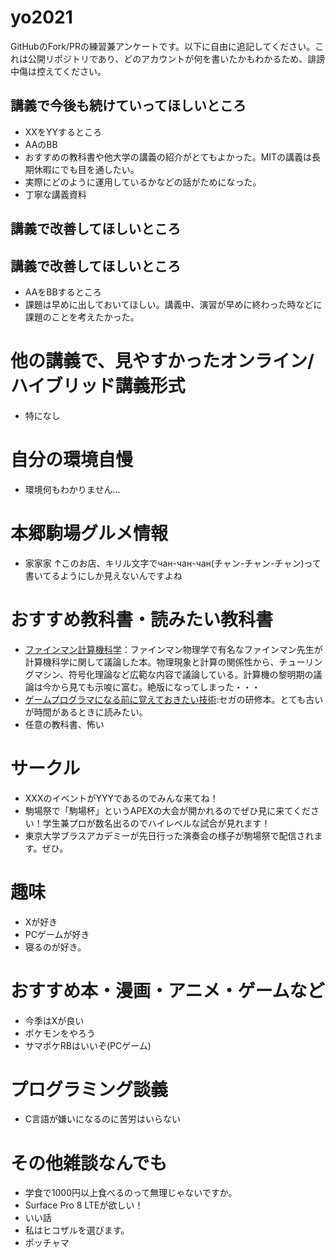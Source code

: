 # yo2021

GitHubのFork/PRの練習兼アンケートです。以下に自由に追記してください。これは公開リポジトリであり、どのアカウントが何を書いたかもわかるため、誹謗中傷は控えてください。

## 講義で今後も続けていってほしいところ
- XXをYYするところ
- AAのBB
- おすすめの教科書や他大学の講義の紹介がとてもよかった。MITの講義は長期休暇にでも目を通したい。
- 実際にどのように運用しているかなどの話がためになった。
- 丁寧な講義資料

## 講義で改善してほしいところ

## 講義で改善してほしいところ
- AAをBBするところ
- 課題は早めに出しておいてほしい。講義中、演習が早めに終わった時などに課題のことを考えたかった。

# 他の講義で、見やすかったオンライン/ハイブリッド講義形式
- 特になし

# 自分の環境自慢
- 環境何もわかりません...
# 本郷駒場グルメ情報
- 家家家
  ↑このお店、キリル文字でчан-чан-чан(チャン-チャン-チャン)って書いてるようにしか見えないんですよね


# おすすめ教科書・読みたい教科書
- [ファインマン計算機科学](https://www.amazon.co.jp/%E3%83%95%E3%82%A1%E3%82%A4%E3%83%B3%E3%83%9E%E3%83%B3%E8%A8%88%E7%AE%97%E6%A9%9F%E7%A7%91%E5%AD%A6-%E5%8E%9F-%E5%BA%B7%E5%A4%AB/dp/4000059416)：ファインマン物理学で有名なファインマン先生が計算機科学に関して議論した本。物理現象と計算の関係性から、チューリングマシン、符号化理論など広範な内容で議論している。計算機の黎明期の議論は今から見ても示唆に富む。絶版になってしまった・・・
- [ゲームプログラマになる前に覚えておきたい技術](https://www.amazon.co.jp/%E3%82%B2%E3%83%BC%E3%83%A0%E3%83%97%E3%83%AD%E3%82%B0%E3%83%A9%E3%83%9E%E3%81%AB%E3%81%AA%E3%82%8B%E5%89%8D%E3%81%AB%E8%A6%9A%E3%81%88%E3%81%A6%E3%81%8A%E3%81%8D%E3%81%9F%E3%81%84%E6%8A%80%E8%A1%93-%E5%B9%B3%E5%B1%B1-%E5%B0%9A/dp/4798021180):セガの研修本。とても古いが時間があるときに読みたい。
- 任意の教科書、怖い

# サークル
- XXXのイベントがYYYであるのでみんな来てね！
- 駒場祭で「駒場杯」というAPEXの大会が開かれるのでぜひ見に来てください！学生兼プロが数名出るのでハイレベルな試合が見れます！
- 東京大学ブラスアカデミーが先日行った演奏会の様子が駒場祭で配信されます。ぜひ。

# 趣味
- Xが好き
- PCゲームが好き
- 寝るのが好き。

# おすすめ本・漫画・アニメ・ゲームなど
- 今季はXが良い
- ポケモンをやろう
- サマポケRBはいいぞ(PCゲーム)

# プログラミング談義
- C言語が嫌いになるのに苦労はいらない

# その他雑談なんでも
- 学食で1000円以上食べるのって無理じゃないですか。
- Surface Pro 8 LTEが欲しい！
- いい話
- 私はヒコザルを選びます。
- ポッチャマ

